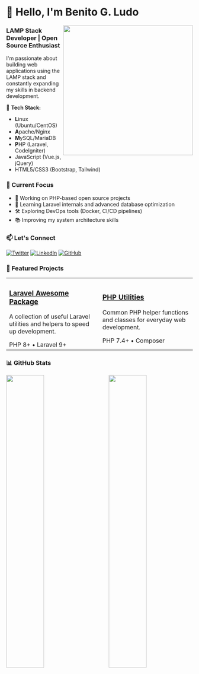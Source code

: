 # 👋 Hello, I'm Benito G. Ludo

<img align="right" src="https://raw.githubusercontent.com/suzukiaki-09/suzukiaki-09/main/banner.png" width="350" />

### LAMP Stack Developer | Open Source Enthusiast

I'm passionate about building web applications using the LAMP stack and constantly expanding my skills in backend development.

🔧 **Tech Stack:**
- **L**inux (Ubuntu/CentOS)
- **A**pache/Nginx
- **M**ySQL/MariaDB
- **P**HP (Laravel, CodeIgniter)
- JavaScript (Vue.js, jQuery)
- HTML5/CSS3 (Bootstrap, Tailwind)

### 🚀 Current Focus

- 🔭 Working on PHP-based open source projects
- 🌱 Learning Laravel internals and advanced database optimization
- 🛠️ Exploring DevOps tools (Docker, CI/CD pipelines)
- 📚 Improving my system architecture skills

### 📫 Let's Connect

[![Twitter](https://img.shields.io/badge/Twitter-1DA1F2?style=for-the-badge&logo=twitter&logoColor=white)](https://twitter.com/yourhandle)
[![LinkedIn](https://img.shields.io/badge/LinkedIn-0077B5?style=for-the-badge&logo=linkedin&logoColor=white)](https://linkedin.com/in/yourhandle)
[![GitHub](https://img.shields.io/badge/GitHub-100000?style=for-the-badge&logo=github&logoColor=white)](https://github.com/suzukiaki-09)

### 🌟 Featured Projects

<table>
  <tr>
    <td width="50%">
      <h3><a href="https://github.com/suzukiaki-09/laravel-awesome">Laravel Awesome Package</a></h3>
      <p>A collection of useful Laravel utilities and helpers to speed up development.</p>
      <span>PHP 8+</span> • <span>Laravel 9+</span>
    </td>
    <td width="50%">
      <h3><a href="https://github.com/suzukiaki-09/php-utils">PHP Utilities</a></h3>
      <p>Common PHP helper functions and classes for everyday web development.</p>
      <span>PHP 7.4+</span> • <span>Composer</span>
    </td>
  </tr>
</table>

### 📊 GitHub Stats

<img align="left" src="https://github-readme-stats.vercel.app/api?username=suzukiaki-09&show_icons=true&theme=radical" width="45%" />
<img align="right" src="https://github-readme-stats.vercel.app/api/top-langs/?username=suzukiaki-09&layout=compact&theme=radical" width="45%" />
